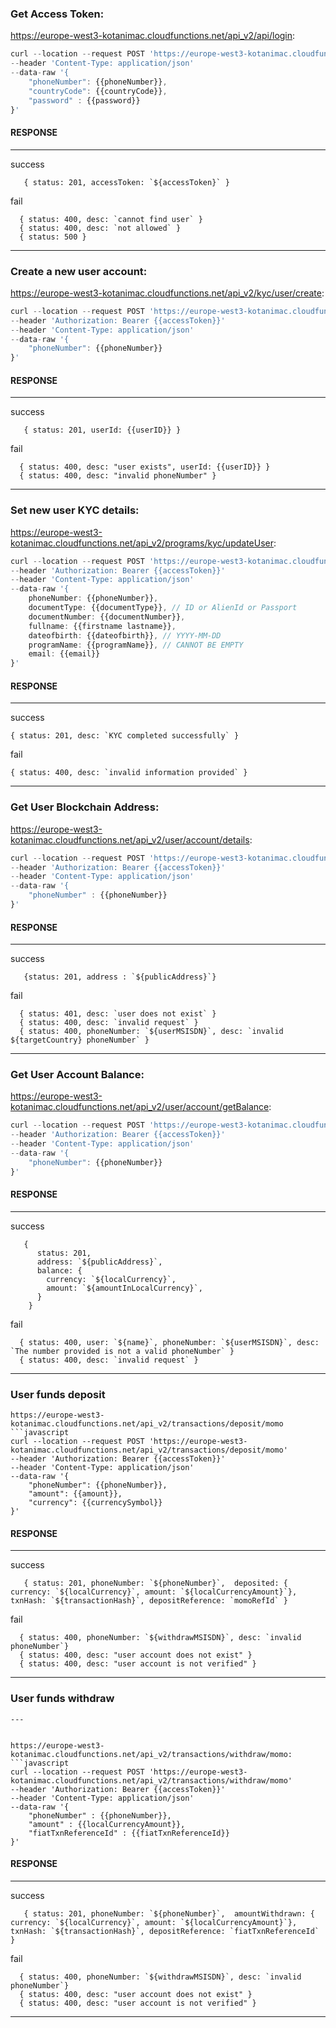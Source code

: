 ### Get Access Token:

https://europe-west3-kotanimac.cloudfunctions.net/api_v2/api/login:

```javascript
curl --location --request POST 'https://europe-west3-kotanimac.cloudfunctions.net/api_v2/api/login'
--header 'Content-Type: application/json'
--data-raw '{
    "phoneNumber": {{phoneNumber}},
    "countryCode": {{countryCode}},
    "password" : {{password}}
}'
```

#### RESPONSE

---

<dl><dt>success</dt></dl>

```json5
   { status: 201, accessToken: `${accessToken}` }
```

<dl><dt>fail</dt></dl>

```json5
  { status: 400, desc: `cannot find user` }
  { status: 400, desc: `not allowed` }
  { status: 500 }
```

---

### Create a new user account:

https://europe-west3-kotanimac.cloudfunctions.net/api_v2/kyc/user/create:

```javascript
curl --location --request POST 'https://europe-west3-kotanimac.cloudfunctions.net/api_v2/kyc/user/create'
--header 'Authorization: Bearer {{accessToken}}'
--header 'Content-Type: application/json'
--data-raw '{
    "phoneNumber": {{phoneNumber}}
}'
```

#### RESPONSE

---

<dl><dt>success</dt></dl>

```json5
   { status: 201, userId: {{userID}} }
```

<dl><dt>fail</dt></dl>

```json5
  { status: 400, desc: "user exists", userId: {{userID}} }
  { status: 400, desc: "invalid phoneNumber" }
```

---

### Set new user KYC details:

https://europe-west3-kotanimac.cloudfunctions.net/api_v2/programs/kyc/updateUser:

```javascript
curl --location --request POST 'https://europe-west3-kotanimac.cloudfunctions.net/api_v2/kyc/user/setDetails'
--header 'Authorization: Bearer {{accessToken}}'
--header 'Content-Type: application/json'
--data-raw '{
    phoneNumber: {{phoneNumber}},
    documentType: {{documentType}}, // ID or AlienId or Passport
    documentNumber: {{documentNumber}},
    fullname: {{firstname lastname}},
    dateofbirth: {{dateofbirth}}, // YYYY-MM-DD
    programName: {{programName}}, // CANNOT BE EMPTY
    email: {{email}}
}'
```

#### RESPONSE

---

<dl><dt>success</dt></dl>

```json5
{ status: 201, desc: `KYC completed successfully` }
```

<dl><dt>fail</dt></dl>

```json5
{ status: 400, desc: `invalid information provided` }
```

---

### Get User Blockchain Address:

https://europe-west3-kotanimac.cloudfunctions.net/api_v2/user/account/details:

```javascript
curl --location --request POST 'https://europe-west3-kotanimac.cloudfunctions.net/api_v2/user/account/details'
--header 'Authorization: Bearer {{accessToken}}'
--header 'Content-Type: application/json'
--data-raw '{
    "phoneNumber" : {{phoneNumber}}
}'
```

#### RESPONSE

---

<dl><dt>success</dt></dl>

```json5
   {status: 201, address : `${publicAddress}`}
```

<dl><dt>fail</dt></dl>

```json5
  { status: 401, desc: `user does not exist` }
  { status: 400, desc: `invalid request` }
  { status: 400, phoneNumber: `${userMSISDN}`, desc: `invalid ${targetCountry} phoneNumber` }
```

---

### Get User Account Balance:

https://europe-west3-kotanimac.cloudfunctions.net/api_v2/user/account/getBalance:

```javascript
curl --location --request POST 'https://europe-west3-kotanimac.cloudfunctions.net/api_v2/user/account/getBalance'
--header 'Authorization: Bearer {{accessToken}}'
--header 'Content-Type: application/json'
--data-raw '{
	"phoneNumber": {{phoneNumber}}
}'
```

#### RESPONSE

---

<dl><dt>success</dt></dl>

```json5
   {
      status: 201,
      address: `${publicAddress}`,
      balance: {
        currency: `${localCurrency}`,
        amount: `${amountInLocalCurrency}`,
      }
    }
```

<dl><dt>fail</dt></dl>

```json5
  { status: 400, user: `${name}`, phoneNumber: `${userMSISDN}`, desc: `The number provided is not a valid phoneNumber` }
  { status: 400, desc: `invalid request` }
```

---

### User funds deposit

````
https://europe-west3-kotanimac.cloudfunctions.net/api_v2/transactions/deposit/momo
```javascript
curl --location --request POST 'https://europe-west3-kotanimac.cloudfunctions.net/api_v2/transactions/deposit/momo'
--header 'Authorization: Bearer {{accessToken}}'
--header 'Content-Type: application/json'
--data-raw '{
    "phoneNumber": {{phoneNumber}},
    "amount": {{amount}},
    "currency": {{currencySymbol}}
}'
````

#### RESPONSE

---

<dl><dt>success</dt></dl>

```json5
   { status: 201, phoneNumber: `${phoneNumber}`,  deposited: { currency: `${localCurrency}`, amount: `${localCurrencyAmount}`}, txnHash: `${transactionHash}`, depositReference: `momoRefId` }
```

<dl><dt>fail</dt></dl>

```json5
  { status: 400, phoneNumber: `${withdrawMSISDN}`, desc: `invalid phoneNumber`}
  { status: 400, desc: "user account does not exist" }
  { status: 400, desc: "user account is not verified" }
```

---

### User funds withdraw

````
---


https://europe-west3-kotanimac.cloudfunctions.net/api_v2/transactions/withdraw/momo:
```javascript
curl --location --request POST 'https://europe-west3-kotanimac.cloudfunctions.net/api_v2/transactions/withdraw/momo'
--header 'Authorization: Bearer {{accessToken}}'
--header 'Content-Type: application/json'
--data-raw '{
    "phoneNumber" : {{phoneNumber}},
    "amount" : {{localCurrencyAmount}},
    "fiatTxnReferenceId" : {{fiatTxnReferenceId}}
}'
````

#### RESPONSE

---

<dl><dt>success</dt></dl>

```json5
   { status: 201, phoneNumber: `${phoneNumber}`,  amountWithdrawn: { currency: `${localCurrency}`, amount: `${localCurrencyAmount}`}, txnHash: `${transactionHash}`, depositReference: `fiatTxnReferenceId` }
```

<dl><dt>fail</dt></dl>

```json5
  { status: 400, phoneNumber: `${withdrawMSISDN}`, desc: `invalid phoneNumber`}
  { status: 400, desc: "user account does not exist" }
  { status: 400, desc: "user account is not verified" }
```

---

```

```
